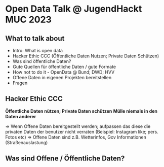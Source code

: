 # Open Data Talk @ JugendHackt MUC 2023

## What to talk about

* Intro: What is open data
* Hacker Ethic CCC (Öffentliche Daten Nutzen; Private Daten Schützen)
* Was sind öffentliche Daten?
* Gute Quellen für öffentliche Daten / gute Formate
* How not to do it - OpenData @ Bund; DWD; HVV
* Offene Daten in eigenen Projekten bereitstellen
* Fragen

## Hacker Ethic CCC

**Öffentliche Daten nützen; Private Daten schützen**
**Mülle niemals in den Daten anderer**

=> Wenn Offene Daten bereitgestellt werden; aufpassen das diese die privaten Daten der benutzer nicht verraten (Beispiel: Instagram like; pers. Fotos etc)
=> Offene Daten sind z.B. Wetterinfos, Gov Informationen (Straßenauslastung)

## Was sind Offene / Öffentliche Daten?


